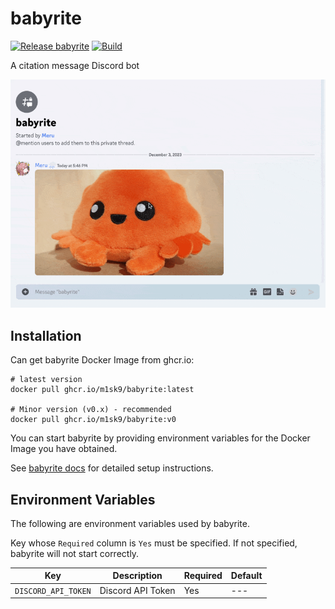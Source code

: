 # babyrite

[![Release babyrite](https://github.com/m1sk9/babyrite/actions/workflows/release.yaml/badge.svg)](https://github.com/m1sk9/babyrite/actions/workflows/release.yaml)
[![Build](https://github.com/m1sk9/babyrite/actions/workflows/ci.yaml/badge.svg)](https://github.com/m1sk9/babyrite/actions/workflows/ci.yaml)

A citation message Discord bot

![babyrite example](docs/src/public/example.gif)

## Installation

Can get babyrite Docker Image from ghcr.io:

```shell
# latest version
docker pull ghcr.io/m1sk9/babyrite:latest

# Minor version (v0.x) - recommended
docker pull ghcr.io/m1sk9/babyrite:v0
```

You can start babyrite by providing environment variables for the Docker Image you have obtained.

See [babyrite docs](https://babyrite.m1sk9.dev) for detailed setup instructions.

## Environment Variables

The following are environment variables used by babyrite.

Key whose `Required` column is `Yes` must be specified. If not specified, babyrite will not start correctly.

| Key | Description | Required | Default |
| --- | ----------- | -------- | ------- |
| `DISCORD_API_TOKEN` | Discord API Token | Yes | --- |
